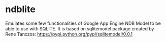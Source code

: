 # ndblite

Emulates some few functionalities of Google App Engine NDB Model to be able to use with SQLITE. It is based on sqlitemodel package created by Rene Tanczos: https://pypi.python.org/pypi/sqlitemodel/0.0.1
